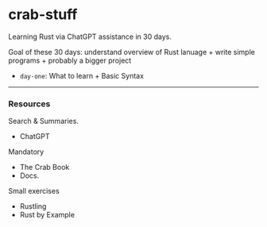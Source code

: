 # crab-stuff
Learning Rust via ChatGPT assistance in 30 days. 

Goal of these 30 days: understand overview of Rust lanuage + write simple programs + probably a bigger project

- `day-one`: What to learn + Basic Syntax

---

### Resources

Search & Summaries.
- ChatGPT

Mandatory
- The Crab Book
- Docs. 

Small exercises
- Rustling
- Rust by Example
